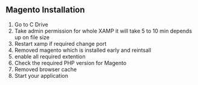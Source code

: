 ## Magento Installation
1. Go to C Drive 
2. Take admin permission for whole XAMP it will take 5 to 10 min depends up on file size
3. Restart xamp if required change port 
4. Removed magento which is installed early and reintsall 
5. enable all required extention
6. Check the required PHP version for Magento
7. Removed browser cache 
8. Start your application
